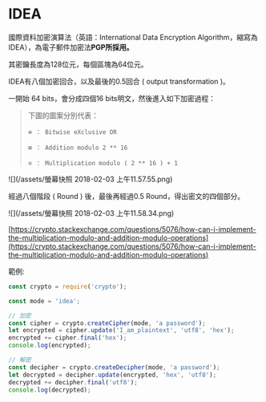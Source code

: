 # IDEA

國際資料加密演算法（英語：International Data Encryption Algorithm，縮寫為 IDEA），為電子郵件加密法**PGP所採用。**

其密鑰長度為128位元，每個區塊為64位元。

IDEA有八個加密回合，以及最後的0.5回合 \( output transformation \)。

一開始 64 bits，會分成四個16 bits明文，然後進入如下加密過程：

> 下圖的圖案分別代表：
>
> ```
> ⊕ ： Bitwise eXclusive OR 
>
> ⊞ ： Addition modulo 2 ** 16
>
> ⊙ ： Multiplication modulo ( 2 ** 16 ) + 1
> ```

![](/assets/螢幕快照 2018-02-03 上午11.57.55.png)

經過八個階段 \( Round \) 後，最後再經過0.5 Round，得出密文的四個部分。

![](/assets/螢幕快照 2018-02-03 上午11.58.34.png)

[https://crypto.stackexchange.com/questions/5076/how-can-i-implement-the-multiplication-modulo-and-addition-modulo-operations](https://crypto.stackexchange.com/questions/5076/how-can-i-implement-the-multiplication-modulo-and-addition-modulo-operations)

範例:

```js
const crypto = require('crypto');

const mode = 'idea';

// 加密
const cipher = crypto.createCipher(mode, 'a password');
let encrypted = cipher.update('I_am_plaintext', 'utf8', 'hex');
encrypted += cipher.final('hex');
console.log(encrypted);

// 解密
const decipher = crypto.createDecipher(mode, 'a password');
let decrypted = decipher.update(encrypted, 'hex', 'utf8');
decrypted += decipher.final('utf8');
console.log(decrypted);
```



